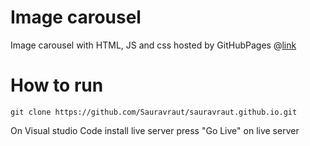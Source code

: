 # Image carousel

Image carousel with HTML, JS and css
hosted by GitHubPages @[link](https://sauravraut.github.io)

# How to run

```console
git clone https://github.com/Sauravraut/sauravraut.github.io.git
```

On Visual studio Code
install live server
press "Go Live" on live server
